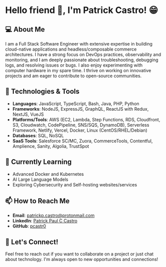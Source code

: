 # Hello friend 👋, I'm Patrick Castro! 😁

## 💻 About Me

I am a Full Stack Software Engineer with extensive expertise in building cloud-native applications and headless/composable commerce architectures. I have a strong focus on DevOps practices, observability and monitoring, and I am deeply passionate about troubleshooting, debugging logs, and resolving issues or bugs. I also enjoy experimenting with computer hardware in my spare time. I thrive on working on innovative projects and am eager to contribute to open-source communities.

## 🔧 Technologies & Tools

- **Languages**: JavaScript, TypeScript, Bash, Java, PHP, Python
- **Frameworks**: NodeJS, ExpressJS, GraphQL, ReactJS with Redux, NextJS, VueJS
- **Platforms/Tools**: AWS (EC2, Lambda, Step Functions, RDS, Cloudfront, S3, Cloudwatch, CodePipeline, SNS/SQS, DynamoDB), Serverless Framework, Netlify, Vercel, Docker, Linux (CentOS/RHEL/Debian)
- **Databases**: SQL, NoSQL
- **SaaS Tools**: Salesforce SC/MC, Zuora, CommerceTools, Contentful, Amplience, Sanity, Algolia, TrustSpot

## 🌱 Currently Learning

- Advanced Docker and Kubernetes
- AI Large Language Models
- Exploring Cybersecurity and Self-hosting websites/services

## 📫 How to Reach Me

- **Email**: [patrickp.castro@protonmail.com](mailto:patrickp.castro@protonmail.com)
- **LinkedIn**: [Patrick Paul C Castro](https://www.linkedin.com/in/patrickpcastro)
- **GitHub**: [pcastr0](https://github.com/pcastr0)

## 🤝 Let's Connect!

Feel free to reach out if you want to collaborate on a project or just chat about technology. I'm always open to new opportunities and connections!
